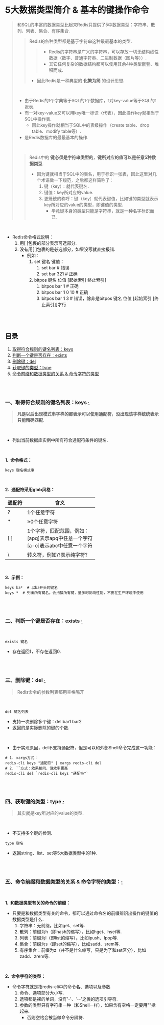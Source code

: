 # 5大数据类型简介 & 基本的键操作命令
> 和SQL的丰富的数据类型比起来Redis只提供了5中数据类型：字符串、散列、列表、集合、有序集合.
>
>> Redis的各种类型都是基于字符串这种最最基本的类型.
>>
>>> - Redis的字符串是广义的字符串，可以存放一切无结构线性数据（数字、普通字符串、二进制数据（图片等））.
>>> - 其它任何复杂的数据结构都可以使用其余4种类型嵌套、堆积而成.
>>
>> - 因此Redis是一种典型的 **化繁为简** 的设计思想.
>
> <br>
>
> - 由于Redis的1个字典等于SQL的1个数据库，1对key-value等于SQL的1张表.
> - 而一对key-value又可以用key唯一标识（代表），因此操作key就相当于SQL中操作表.
>    - 因此key操作就相当于SQL中的表级操作（create table、drop table、modify table等）.
> - 是Redis数据库的最最基本的操作.
>
> <br>
>
>> Redis中的 **键必须是字符串类型的**，**键所对应的值可以是任意5种数据类型**.
>>
>> - 因为键就相当于SQL中的表名，用于标识一张表，因此这里对几个术语做一下规范，之后都这样简称了：
>>    1. 键（key）：就代表键名.
>>    2. 键值：key所对应的value.
>>    3. 更笼统的称呼：键（key）就代表键值，比如键的类型就表示key所对应的value的类型，即键值的类型.
>>       - 毕竟键本身的类型只能是字符串，就是一种名字标识而已.

<br>

- Redis命令格式说明：
   1. 用[ ]包裹的部分表示可选部分.
   2. 没有用[ ]包裹的是必选部分，如果没写就直接报错.
      - 例如：
         1. set 键名 键值：
            1. set bar # 错误
            2. set bar 321 # 正确
         2. bitpos 键名 位值 [起始索引 终止索引]
            1. bitpos bar 1  # 正确
            2. bitpos bar 1 0 10 # 正确
            3. bitpos bar 1 3 # 错误，除非是bitpos 键名 位值 [起始索引 [终止索引]]才行

<br><br>

## 目录

1. [取得符合规则的键名列表：keys](#一取得符合规则的键名列表keys--)
2. [判断一个键是否存在：exists](#二判断一个键是否存在exists--)
3. [删除键：del](#三删除键del--)
4. [获取键的类型：type](#四获取键的类型type--)
5. [命令前缀和数据类型的关系 & 命令字符的类型]()

<br><br>

### 一、取得符合规则的键名列表：keys  [·](#目录)
> **凡是以后出现模式串字样的都表示可以使用通配符，没出现该字样统统表示只能精确匹配.**

<br>

- 列出当前数据库实例中所有符合通配符条件的键名.

<br>

**1.&nbsp; 命令格式：**

```Shell
keys 键名模式串
```

<br>

**2.&nbsp; 通配符采用glob风格：**

| 通配符 | 含义 |
| --- | --- |
| ? | 1个任意字符 |
| \* | ≥0个任意字符 |
| [ ] | 1个字符，匹配范围，例如：<br>[apq]表示apq中任意一个字符<br>[a-c]表示abc中任意一个字符 |
| \\ | 转义符，例如\\?表示纯字符? |

<br>

**3.&nbsp; 示例：**

```Shell
keys ba*  # 以ba开头的键名
keys *  # 列出所有键名，会扫描所有键，量多时影响性能，不要在生产环境中使用
```

<br><br>

### 二、判断一个键是否存在：exists  [·](#目录)

<br>

```Shell
exists 键名
```

- 存在返回1，不存在返回0.

<br><br>

### 三、删除键：del  [·](#目录)
> Redis命令的参数列表都用空格隔开

<br>

```Shell
del 键名列表
```

- 支持一次删除多个键：del bar1 bar2
- 返回的是实际删除的键的个数.

<br>

- 由于实现原因，del不支持通配符，但是可以和外部Shell命令完成这一功能：

```Shell
# 1. xargs方式：
redis-cli keys "通配符" | xargs redis-cli del
# 2. ``方式：效果相同，但效率更高
redis-cli del `redis-cli keys "通配符"`
```

<br><br>

### 四、获取键的类型：type  [·](#目录)
> 其实就是key所对应的value的类型.

<br>

- 不支持多个键的检测.

```Shell
type 键名
```

- 返回string、list、set等5大数据类型中的1种.

<br><br>

### 五、命令前缀和数据类型的关系 & 命令字符的类型：[·](#目录)

<br>

**1.&nbsp; 和数据类型有关的命令的前缀：**

- 只要是和数据类型有关的命令，都可以通过命令名的前缀辨识出操作的键值的数据类型是什么.
   1. 字符串：无前缀，比如get、set等.
   2. 散列：前缀为h（即hash的缩写），比如hget、hset等.
   3. 列表：前缀为l（即list的缩写），比如lpush、lpop等.
   4. 集合：前缀为s（即set的缩写），比如sadd、srem等.
   5. 有序集合：前缀为z（并不是什么缩写，只是为了和set区分），比如zadd、zrem等.

<br>

**2.&nbsp; 命令字符的类型：**

- 命令字符就是指redis-cli中的命令名、选项以及参数.
   1. 命令、选项部分大小写.
   2. 选项都是裸的单词，没有'-'、'--'之类的选项引导符.
   3. 参数的类型只有字符串一种（和Shell一样），如果含有空格一定要用""括起来.
      - 否则空格会被当做命令分隔符.
